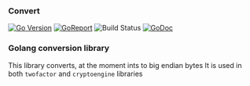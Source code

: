 ### Convert
[![Go Version](https://img.shields.io/github/go-mod/go-version/gomods/athens.svg)](https://github.com/sec51/convert)
[![GoReport](https://goreportcard.com/report/github.com/sec51/convert)](https://goreportcard.com/report/github.com/sec51/convert)
![Build Status](https://github.com/sec51/convert/actions/workflows/build.yaml/badge.svg)
[![GoDoc](https://godoc.org/github.com/golang/gddo?status.svg)](https://godoc.org/github.com/sec51/convert/)

### Golang conversion library

This library converts, at the moment ints to big endian bytes
It is used in both `twofactor` and `cryptoengine` libraries 